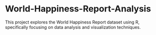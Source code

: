 # World-Happiness-Report-Analysis
This project explores the World Happiness Report dataset using R, specifically focusing on data analysis and visualization techniques.

